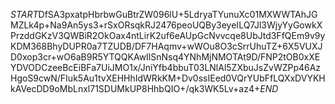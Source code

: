 $START$DfSA3pxatpHbrbwGuBtrZW096lU+5LdryaTYunuXc01MXWWTAhJGMZLk4p+Na9An5ys3+rSxORsqkRJ2476peoUQBy3eyeILQ7Jl3WjyYyGowkXPrzddGKzV3QWBiR2OkOax4ntLirK2uf6eAUpGcNvvcqe8UbJtd3FfQEm9v9yKDM368BhyDUPR0a7TZUDB/DF7HAqmv+wWOu8O3cSrrUhuTZ+6X5VUXJD0xop3cr+wO6aB9R5YTQQKAwIlSnNsq4YNhMjNMOTAt9D/FNP2tOB0xXEYDVODCzeeBcEiBFa7UiJMO1x/JniYfb4bbuT03LNlAl5ZXbuJsZvWZPp46AzHgoS9cwN/FIuk5Au1tvXEHHhIdWRkKM+Dv0ssIEed0VQrYUbFfLQXxDVYKHkAVecDD9oMbLnxl71SDUMkUP8HhbQIO+/qk3WK5Lv+az4+$END$